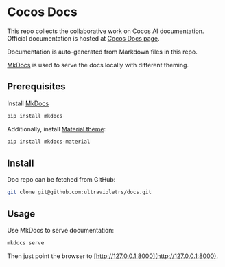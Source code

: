 # Cocos Docs

This repo collects the collaborative work on Cocos AI documentation.
Official documentation is hosted at [Cocos Docs page][docs].

Documentation is auto-generated from Markdown files in this repo.

[MkDocs](https://www.mkdocs.org/) is used to serve the docs locally with different theming.

## Prerequisites

Install [MkDocs](https://www.mkdocs.org/#installation)

```bash
pip install mkdocs
```

Additionally, install [Material theme](https://squidfunk.github.io/mkdocs-material/):

```bash
pip install mkdocs-material
```

## Install

Doc repo can be fetched from GitHub:

```bash
git clone git@github.com:ultravioletrs/docs.git
```

## Usage

Use MkDocs to serve documentation:

```bash
mkdocs serve
```

Then just point the browser to [http://127.0.0.1:8000](http://127.0.0.1:8000).


[docs]: https://docs.cocos.ai
